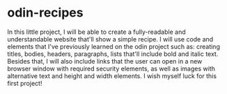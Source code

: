 # odin-recipes
In this little project, I will be able to create a fully-readable and understandable website that'll show a simple recipe.
I will use code and elements that I've previously learned on the odin project such as: creating titles, bodies, headers, paragraphs, lists that'll include bold and italic text.
Besides that, I will also include links that the user can open in a new browser window with required security elements, as well as images with alternative text and height and width elements.
I wish myself luck for this first project! 